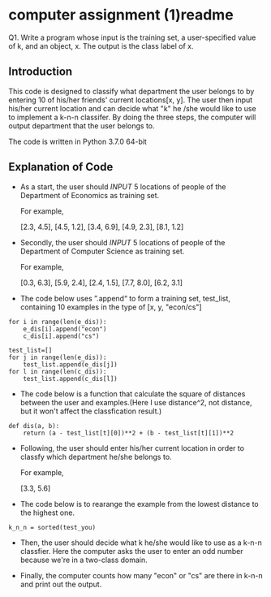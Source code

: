 # computer assignment (1)readme

Q1. Write a program whose input is the training set, a user-specified value of k, and
an object, x. The output is the class label of x.

**Introduction**
-
This code is designed to classify what department the user belongs to by entering 10 of his/her friends' current locations[x, y].  The user then input his/her current location and can decide what "k" he /she would like to use to implement a k-n-n classifer. By doing the three steps, the computer will output department that the user belongs to.

The code is written in Python 3.7.0 64-bit

**Explanation of Code**
-
*  As a start, the user should *INPUT* 5 locations of people of the Department of Economics as training set. 

    For example,

     [2.3, 4.5], [4.5, 1.2], [3.4, 6.9], [4.9, 2.3], [8.1, 1.2]

 * Secondly, the user should *INPUT* 5 locations of people of the Department of Computer Science as training set. 
 
     For example,

    [0.3, 6.3], [5.9, 2.4], [2.4, 1.5], [7.7, 8.0], [6.2, 3.1]

*    The code below uses ”.append“ to form a training set, test_list, containing 10 examples in the type of [x, y, "econ/cs"]


    for i in range(len(e_dis)):
        e_dis[i].append("econ")
        c_dis[i].append("cs")

    test_list=[]
    for j in range(len(e_dis)):
        test_list.append(e_dis[j])
    for l in range(len(c_dis)):
        test_list.append(c_dis[l])

*    The code below is a function that calculate the square of distances between the user and examples.(Here I use distance^2, not distance, but it won't affect the classfication result.)  


    def dis(a, b):
        return (a - test_list[t][0])**2 + (b - test_list[t][1])**2


*  Following, the user should enter his/her current location in order to classfy which department he/she belongs to.

    For example, 

    [3.3, 5.6]

*    The code below is to rearange the example from the lowest distance to the highest one.


    k_n_n = sorted(test_you)

* Then, the user should decide what k he/she would like to use as a k-n-n classfier. Here the computer asks the user to enter an odd number because we're in a two-class domain.

* Finally, the computer counts how many "econ" or "cs" are there in k-n-n and print out the output.

